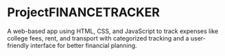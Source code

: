 # ProjectFINANCETRACKER
 A web-based app using HTML, CSS, and JavaScript to track expenses like college fees, rent, and transport with categorized tracking and a user-friendly interface for better financial planning.
